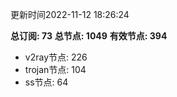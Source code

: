 更新时间2022-11-12 18:26:24

**总订阅: 73**
**总节点: 1049**
**有效节点: 394**
- v2ray节点: 226
- trojan节点: 104
- ss节点: 64
